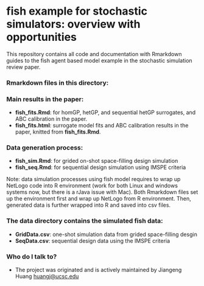 # fish example for stochastic simulators: overview with opportunities

This repository contains all code and documentation with Rmarkdown guides to the fish agent based model example in the stochastic simulation review paper. 

### Rmarkdown files in this directory: 

### Main results in the paper: 

* **fish_fits.Rmd**: for homGP, hetGP, and sequential hetGP surrogates, and ABC calibration in the paper. 
* **fish_fits.html**: surrogate model fits and ABC calibration results in the paper, knitted from **fish_fits.Rmd**.

### Data generation process: 

* **fish_sim.Rmd**: for grided on-shot space-filling design simulation
* **fish_seq.Rmd**: for sequential design simulation using IMSPE criteria 

Note: data simulation processes using fish model requires to wrap up NetLogo code into R environment 
(work for both Linux and windows systems now, but there is a rJava issue with Mac). 
Both Rmarkdown files set up the environment first and wrap up NetLogo from R environment. Then, generated data is further wrapped into R and saved into csv files. 

### The **data** directory contains the simulated fish data: 

* **GridData.csv**: one-shot simulation data from grided space-filling desgin 
* **SeqData.csv**: sequential design data using the IMSPE criteria 

### Who do I talk to? ###

* The project was originated and is actively maintained by Jiangeng Huang <huangj@ucsc.edu>
